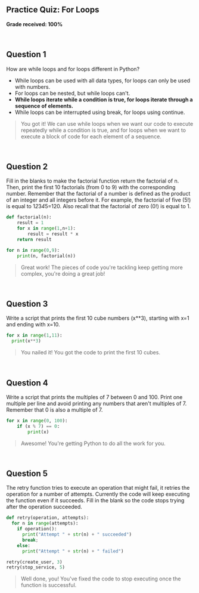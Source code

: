 ## Practice Quiz: For Loops

__Grade received: 100%__

<br>

## Question 1

How are while loops and for loops different in Python?

* While loops can be used with all data types, for loops can only be used with numbers.
* For loops can be nested, but while loops can't.
* **While loops iterate while a condition is true, for loops iterate through a sequence of elements.**
* While loops can be interrupted using break, for loops using continue.

> You got it! We can use while loops when we want our code to execute repeatedly while a condition is true, and for loops when we want to execute a block of code for each element of a sequence.

<br>

## Question 2

Fill in the blanks to make the factorial function return the factorial of n. Then, print the first 10 factorials (from 0 to 9) with the corresponding number. Remember that the factorial of a number is defined as the product of an integer and all integers before it. For example, the factorial of five (5!) is equal to 1*2*3*4*5=120. Also recall that the factorial of zero (0!) is equal to 1.

```python
def factorial(n):
    result = 1
    for x in range(1,n+1):
        result = result * x
    return result

for n in range(0,9):
    print(n, factorial(n))
```

> Great work! The pieces of code you're tackling keep getting
more complex, you're doing a great job!

<br>

## Question 3

Write a script that prints the first 10 cube numbers (x**3), starting with x=1 and ending with x=10.


```python
for x in range(1,11):
  print(x**3)
```

> You nailed it! You got the code to print the first 10 cubes.

<br>

## Question 4

Write a script that prints the multiples of 7 between 0 and 100. Print one multiple per line and avoid printing any numbers that aren't multiples of 7. Remember that 0 is also a multiple of 7.

```python
for x in range(0, 100):
    if (x % 7) == 0:
        print(x)
```

>Awesome! You're getting Python to do all the work for you.

<br>

## Question 5

The retry function tries to execute an operation that might fail, it retries the operation for a number of attempts.  Currently the code will keep executing the function even if it succeeds. Fill in the blank so the code stops trying after the operation succeeded.

```python
def retry(operation, attempts):
  for n in range(attempts):
    if operation():
      print("Attempt " + str(n) + " succeeded")
      break;
    else:
      print("Attempt " + str(n) + " failed")

retry(create_user, 3)
retry(stop_service, 5)
```

> Well done, you! You've fixed the code to stop executing once
the function is successful.